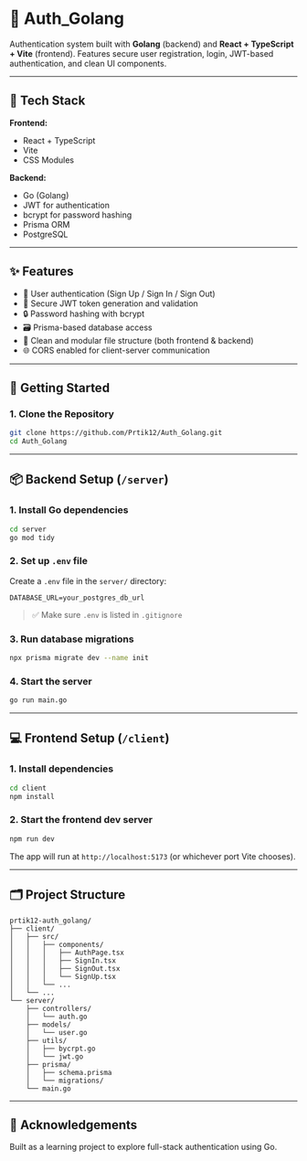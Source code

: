 # 🔐 Auth_Golang

Authentication system built with **Golang** (backend) and **React + TypeScript + Vite** (frontend). Features secure user registration, login, JWT-based authentication, and clean UI components.

---

## 🧩 Tech Stack

**Frontend:**
- React + TypeScript
- Vite
- CSS Modules

**Backend:**
- Go (Golang)
- JWT for authentication
- bcrypt for password hashing
- Prisma ORM
- PostgreSQL

---

## ✨ Features

- 🔐 User authentication (Sign Up / Sign In / Sign Out)
- 🔑 Secure JWT token generation and validation
- 🔒 Password hashing with bcrypt
- 🗃️ Prisma-based database access
- 🧼 Clean and modular file structure (both frontend & backend)
- 🌐 CORS enabled for client-server communication

---

## 👾 Getting Started

### 1. Clone the Repository

```bash
git clone https://github.com/Prtik12/Auth_Golang.git
cd Auth_Golang
```

---

## 📦 Backend Setup (`/server`)

### 1. Install Go dependencies

```bash
cd server
go mod tidy
```

### 2. Set up `.env` file

Create a `.env` file in the `server/` directory:

```
DATABASE_URL=your_postgres_db_url
```

> ✅ Make sure `.env` is listed in `.gitignore`

### 3. Run database migrations

```bash
npx prisma migrate dev --name init
```

### 4. Start the server

```bash
go run main.go
```

---

## 💻 Frontend Setup (`/client`)

### 1. Install dependencies

```bash
cd client
npm install
```

### 2. Start the frontend dev server

```bash
npm run dev
```

The app will run at `http://localhost:5173` (or whichever port Vite chooses).

---

## 🗂️ Project Structure

```
prtik12-auth_golang/
├── client/
│   ├── src/
│   │   ├── components/
│   │   │   ├── AuthPage.tsx
│   │   │   ├── SignIn.tsx
│   │   │   ├── SignOut.tsx
│   │   │   └── SignUp.tsx
│   │   └── ...
│   └── ...
└── server/
    ├── controllers/
    │   └── auth.go
    ├── models/
    │   └── user.go
    ├── utils/
    │   ├── bycrpt.go
    │   └── jwt.go
    ├── prisma/
    │   ├── schema.prisma
    │   └── migrations/
    └── main.go
```

---

## 🙌 Acknowledgements

Built as a learning project to explore full-stack authentication using Go.

